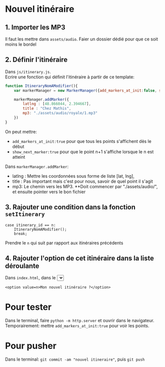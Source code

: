 # Nouvel itinéraire

## 1. Importer les MP3

Il faut les mettre dans `assets/audio`. Faier un dossier dédié pour que ce soit moins le bordel

## 2. Définir l'itinéraire

Dans `js/itinerary.js`.  
Ecrire une fonction qui définit l'itinéraire à partir de ce template:

```js
function ItineraryNomAModifier(){
    var markerManager = new MarkerManager({add_markers_at_init:false, show_next_marker:false});

    markerManager.addMarker({
        latlng : [48.866044, 2.394667],
        title : "Chez Mathis",
        mp3: "./assets/audio/royale/1.mp3"
    })
}
```

On peut mettre:
* `add_markers_at_init:true` pour que tous les points s'affichent dès le début 
* `show_next_marker:true` pour que le point n+1 s'affiche lorsque le n est atteint  

Dans `markerManager.addMarker`:
* latlng : Mettre les coordonnées sous forme de liste [lat, lng],
* title : Pas important mais c'est pour nous, savoir de quel point il s'agit
* mp3: Le chemin vers les MP3. **Doit commencer par "./assets/audio/", et ensuite pointer vers le bon fichier

## 3. Rajouter une condition dans la fonction `setItinerary`

```
case itinerary_id == n:
    ItineraryNomAModifier();
    break;
```

Prendre le `n` qui suit par rapport aux itinéraires précédents

## 4. Rajouter l'option de cet itinéraire dans la liste déroulante

Dans `index.html`, dans le <select> qui commence à la ligne 25:

`<option value=n>Mon nouvel itinéraire ?</option>`

# Pour tester

Dans le terminal, faire `python -m http.server` et ouvrir dans le navigateur. Temporairement: mettre `add_markers_at_init:true` pour voir les points.

# Pour pusher

Dans le terminal: `git commit -am "nouvel itineraire"`, puis `git push`